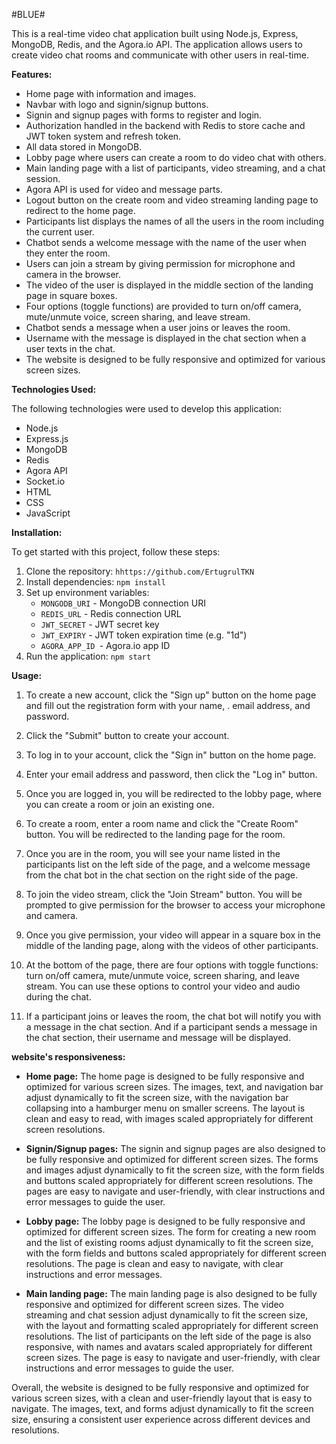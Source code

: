#BLUE#

This is a real-time video chat application built using Node.js, Express, MongoDB, Redis, and the Agora.io API. The application allows users to create video chat rooms and communicate with other users in real-time.

**Features:**

* Home page with information and images.
* Navbar with logo and signin/signup buttons.
* Signin and signup pages with forms to register and login.
* Authorization handled in the backend with Redis to store cache and JWT token system and refresh token.
* All data stored in MongoDB.
* Lobby page where users can create a room to do video chat with others.
* Main landing page with a list of participants, video streaming, and a chat session.
* Agora API is used for video and message parts.
* Logout button on the create room and video streaming landing page to redirect to the home page.
* Participants list displays the names of all the users in the room including the current user.
* Chatbot sends a welcome message with the name of the user when they enter the room.
* Users can join a stream by giving permission for microphone and camera in the browser.
* The video of the user is displayed in the middle section of the landing page in square boxes.
* Four options (toggle functions) are provided to turn on/off camera, mute/unmute voice, screen sharing, and leave stream.
* Chatbot sends a message when a user joins or leaves the room.
* Username with the message is displayed in the chat section when a user texts in the chat.
* The website is designed to be fully responsive and optimized for various screen sizes.

**Technologies Used:**

The following technologies were used to develop this application:

* Node.js
* Express.js
* MongoDB
* Redis
* Agora API
* Socket.io
* HTML
* CSS
* JavaScript

**Installation:**

To get started with this project, follow these steps:

1. Clone the repository: `hhttps://github.com/ErtugrulTKN`
2. Install dependencies: `npm install`
3. Set up environment variables:
   * `MONGODB_URI` - MongoDB connection URI
   * `REDIS_URL` - Redis connection URL
   * `JWT_SECRET` - JWT secret key
   * `JWT_EXPIRY` - JWT token expiration time (e.g. "1d")
   * `AGORA_APP_ID `- Agora.io app ID
4. Run the application: `npm start`

**Usage:**

1. To create a new account, click the "Sign up" button on the home page and fill out the registration form with your name, . email address, and password.

2. Click the "Submit" button to create your account.

3. To log in to your account, click the "Sign in" button on the home page.

4. Enter your email address and password, then click the "Log in" button.

5. Once you are logged in, you will be redirected to the lobby page, where you can create a room or join an existing one.

6. To create a room, enter a room name and click the "Create Room" button. You will be redirected to the landing page for the room.

7. Once you are in the room, you will see your name listed in the participants list on the left side of the page, and a welcome message from the chat bot in the chat section on the right side of the page.

8. To join the video stream, click the "Join Stream" button. You will be prompted to give permission for the browser to access your microphone and camera.

9. Once you give permission, your video will appear in a square box in the middle of the landing page, along with the videos of other participants.

10. At the bottom of the page, there are four options with toggle functions: turn on/off camera, mute/unmute voice, screen sharing, and leave stream. You can use these options to control your video and audio during the chat.

11. If a participant joins or leaves the room, the chat bot will notify you with a message in the chat section. And if a participant sends a message in the chat section, their username and message will be displayed.

 **website's responsiveness:**

* **Home page:** The home page is designed to be fully responsive and optimized for various screen sizes. The images, text, and navigation bar adjust dynamically to fit the screen size, with the navigation bar collapsing into a hamburger menu on smaller screens. The layout is clean and easy to read, with images scaled appropriately for different screen resolutions.

* **Signin/Signup pages:** The signin and signup pages are also designed to be fully responsive and optimized for different screen sizes. The forms and images adjust dynamically to fit the screen size, with the form fields and buttons scaled appropriately for different screen resolutions. The pages are easy to navigate and user-friendly, with clear instructions and error messages to guide the user.

* **Lobby page:** The lobby page is designed to be fully responsive and optimized for different screen sizes. The form for creating a new room and the list of existing rooms adjust dynamically to fit the screen size, with the form fields and buttons scaled appropriately for different screen resolutions. The page is clean and easy to navigate, with clear instructions and error messages.

* **Main landing page:** The main landing page is also designed to be fully responsive and optimized for different screen sizes. The video streaming and chat session adjust dynamically to fit the screen size, with the layout and formatting scaled appropriately for different screen resolutions. The list of participants on the left side of the page is also responsive, with names and avatars scaled appropriately for different screen sizes. The page is easy to navigate and user-friendly, with clear instructions and error messages to guide the user.

Overall, the website is designed to be fully responsive and optimized for various screen sizes, with a clean and user-friendly layout that is easy to navigate. The images, text, and forms adjust dynamically to fit the screen size, ensuring a consistent user experience across different devices and resolutions.
